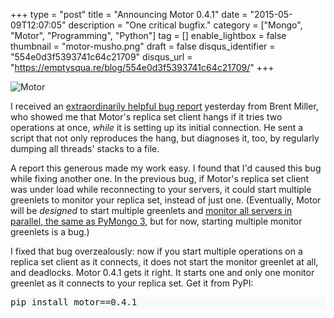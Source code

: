 +++
type = "post"
title = "Announcing Motor 0.4.1"
date = "2015-05-09T12:07:05"
description = "One critical bugfix."
category = ["Mongo", "Motor", "Programming", "Python"]
tag = []
enable_lightbox = false
thumbnail = "motor-musho.png"
draft = false
disqus_identifier = "554e0d3f5393741c64c21709"
disqus_url = "https://emptysqua.re/blog/554e0d3f5393741c64c21709/"
+++

<p><img style="display:block; margin-left:auto; margin-right:auto;" src="motor-musho.png" alt="Motor" title="motor-musho.png" border="0" /></p>
<p>I received an <a href="https://jira.mongodb.org/browse/MOTOR-66">extraordinarily helpful bug report</a> yesterday from Brent Miller, who showed me that Motor's replica set client hangs if it tries two operations at once, <em>while</em> it is setting up its initial connection. He sent a script that not only reproduces the hang, but diagnoses it, too, by regularly dumping all threads' stacks to a file.</p>
<p>A report this generous made my work easy. I found that I'd caused this bug while fixing another one. In the previous bug, if Motor's replica set client was under load while reconnecting to your servers, it could start multiple greenlets to monitor your replica set, instead of just one. (Eventually, Motor will be <em>designed</em> to start multiple greenlets and <a href="/announcing-pymongo-3/#replica-set-discovery-and-monitoring">monitor all servers in parallel, the same as PyMongo 3</a>, but for now, starting multiple monitor greenlets is a bug.)</p>
<p>I fixed that bug overzealously: now if you start multiple operations on a replica set client as it connects, it does not start the monitor greenlet at all, and deadlocks. Motor 0.4.1 gets it right. It starts one and only one monitor greenlet as it connects to your replica set. Get it from PyPI:</p>
<div class="codehilite" style="background: #f8f8f8"><pre style="line-height: 125%">pip install motor==0.4.1
</pre></div>
